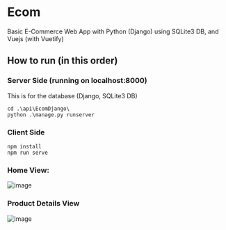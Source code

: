 # Ecom
Basic E-Commerce Web App with Python (Django) using SQLite3 DB, and Vuejs (with Vuetify)


## How to run (in this order)
### Server Side (running on localhost:8000)
This is for the database (Django, SQLite3 DB)
```
cd .\api\EcomDjango\
python .\manage.py runserver
```

### Client Side
```
npm install
npm run serve
```

### Home View:
![image](https://user-images.githubusercontent.com/45467347/190016768-770c0b3e-6b87-427d-90b2-265448c9856f.png)

### Product Details View
![image](https://user-images.githubusercontent.com/45467347/190017094-7dddf481-4a21-4e46-92da-a5e33839d345.png)
